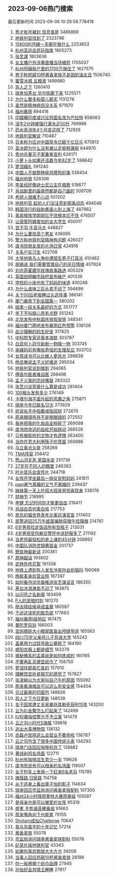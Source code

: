 ## 2023-09-06热门搜索 
最后更新时间 2023-09-06 10:26:59.778418 
1. [秀才账号被封 信息茧房](https://s.weibo.com/weibo?q=%E7%A7%80%E6%89%8D%E8%B4%A6%E5%8F%B7%E8%A2%AB%E5%B0%81%20%E4%BF%A1%E6%81%AF%E8%8C%A7%E6%88%BF&t=31&band_rank=2&Refer=top) 3466869
1. [地铁判官找到了](https://s.weibo.com/weibo?q=%E5%9C%B0%E9%93%81%E5%88%A4%E5%AE%98%E6%89%BE%E5%88%B0%E4%BA%86&t=31&band_rank=12&Refer=top) 2323796
1. [15800的月嫂一天都在做什么](https://s.weibo.com/weibo?q=15800%E7%9A%84%E6%9C%88%E5%AB%82%E4%B8%80%E5%A4%A9%E9%83%BD%E5%9C%A8%E5%81%9A%E4%BB%80%E4%B9%88&t=31&band_rank=13&Refer=top) 2253653
1. [杭州亚运会逛玩指南](https://s.weibo.com/weibo?q=%23%E6%9D%AD%E5%B7%9E%E4%BA%9A%E8%BF%90%E4%BC%9A%E9%80%9B%E7%8E%A9%E6%8C%87%E5%8D%97%23&t=31&band_rank=3&Refer=top) 1805273
1. [张艺谋](https://s.weibo.com/weibo?q=%E5%BC%A0%E8%89%BA%E8%B0%8B&t=31&band_rank=4&Refer=top) 1803636
1. [女主播户外涉黄直播当场被抓](https://s.weibo.com/weibo?q=%23%E5%A5%B3%E4%B8%BB%E6%92%AD%E6%88%B7%E5%A4%96%E6%B6%89%E9%BB%84%E7%9B%B4%E6%92%AD%E5%BD%93%E5%9C%BA%E8%A2%AB%E6%8A%93%23&t=31&band_rank=21&Refer=top) 1705037
1. [杭州阿姨账户里的1700万保住了](https://s.weibo.com/weibo?q=%23%E6%9D%AD%E5%B7%9E%E9%98%BF%E5%A7%A8%E8%B4%A6%E6%88%B7%E9%87%8C%E7%9A%841700%E4%B8%87%E4%BF%9D%E4%BD%8F%E4%BA%86%23&t=31&band_rank=2&Refer=top) 1627575
1. [男子称怒砸10杯酱香拿铁不是因奶油太丑](https://s.weibo.com/weibo?q=%23%E7%94%B7%E5%AD%90%E7%A7%B0%E6%80%92%E7%A0%B810%E6%9D%AF%E9%85%B1%E9%A6%99%E6%8B%BF%E9%93%81%E4%B8%8D%E6%98%AF%E5%9B%A0%E5%A5%B6%E6%B2%B9%E5%A4%AA%E4%B8%91%23&t=31&band_rank=12&Refer=top) 1506740
1. [蜜雪冰城 五粮液](https://s.weibo.com/weibo?q=%E8%9C%9C%E9%9B%AA%E5%86%B0%E5%9F%8E%20%E4%BA%94%E7%B2%AE%E6%B6%B2&t=31&band_rank=1&Refer=top) 1499980
1. [异人之下](https://s.weibo.com/weibo?q=%E5%BC%82%E4%BA%BA%E4%B9%8B%E4%B8%8B&t=31&band_rank=7&Refer=top) 1260410
1. [瑞幸加茅台 华尔街跪下来](https://s.weibo.com/weibo?q=%E7%91%9E%E5%B9%B8%E5%8A%A0%E8%8C%85%E5%8F%B0%20%E5%8D%8E%E5%B0%94%E8%A1%97%E8%B7%AA%E4%B8%8B%E6%9D%A5&t=31&band_rank=2&Refer=top) 1225571
1. [为什么要多和婴儿聊天](https://s.weibo.com/weibo?q=%23%E4%B8%BA%E4%BB%80%E4%B9%88%E8%A6%81%E5%A4%9A%E5%92%8C%E5%A9%B4%E5%84%BF%E8%81%8A%E5%A4%A9%23&t=31&band_rank=32&Refer=top) 1131278
1. [虽然是精神病但没关系](https://s.weibo.com/weibo?q=%E8%99%BD%E7%84%B6%E6%98%AF%E7%B2%BE%E7%A5%9E%E7%97%85%E4%BD%86%E6%B2%A1%E5%85%B3%E7%B3%BB&t=31&band_rank=4&Refer=top) 971970
1. [福州暴雨](https://s.weibo.com/weibo?q=%E7%A6%8F%E5%B7%9E%E6%9A%B4%E9%9B%A8&t=31&band_rank=7&Refer=top) 894418
1. [印媒曝印度或讨论将国名改为巴拉特](https://s.weibo.com/weibo?q=%23%E5%8D%B0%E5%AA%92%E6%9B%9D%E5%8D%B0%E5%BA%A6%E6%88%96%E8%AE%A8%E8%AE%BA%E5%B0%86%E5%9B%BD%E5%90%8D%E6%94%B9%E4%B8%BA%E5%B7%B4%E6%8B%89%E7%89%B9%23&t=31&band_rank=15&Refer=top) 858063
1. [活牛2分钟被强行灌水近50升](https://s.weibo.com/weibo?q=%23%E6%B4%BB%E7%89%9B2%E5%88%86%E9%92%9F%E8%A2%AB%E5%BC%BA%E8%A1%8C%E7%81%8C%E6%B0%B4%E8%BF%9150%E5%8D%87%23&t=31&band_rank=14&Refer=top) 769988
1. [药水哥消失4个月变这样了](https://s.weibo.com/weibo?q=%23%E8%8D%AF%E6%B0%B4%E5%93%A5%E6%B6%88%E5%A4%B14%E4%B8%AA%E6%9C%88%E5%8F%98%E8%BF%99%E6%A0%B7%E4%BA%86%23&t=31&band_rank=5&Refer=top) 712926
1. [地铁判官解说](https://s.weibo.com/weibo?q=%E5%9C%B0%E9%93%81%E5%88%A4%E5%AE%98%E8%A7%A3%E8%AF%B4&t=31&band_rank=6&Refer=top) 710487
1. [日本称为应对中国禁令已砸千亿日元](https://s.weibo.com/weibo?q=%23%E6%97%A5%E6%9C%AC%E7%A7%B0%E4%B8%BA%E5%BA%94%E5%AF%B9%E4%B8%AD%E5%9B%BD%E7%A6%81%E4%BB%A4%E5%B7%B2%E7%A0%B8%E5%8D%83%E4%BA%BF%E6%97%A5%E5%85%83%23&t=31&band_rank=12&Refer=top) 675813
1. [袁冰妍为什么没有被认定偷税漏税](https://s.weibo.com/weibo?q=%23%E8%A2%81%E5%86%B0%E5%A6%8D%E4%B8%BA%E4%BB%80%E4%B9%88%E6%B2%A1%E6%9C%89%E8%A2%AB%E8%AE%A4%E5%AE%9A%E5%81%B7%E7%A8%8E%E6%BC%8F%E7%A8%8E%23&t=31&band_rank=11&Refer=top) 644970
1. [贵州杀妻灭子案重审宣判](https://s.weibo.com/weibo?q=%23%E8%B4%B5%E5%B7%9E%E6%9D%80%E5%A6%BB%E7%81%AD%E5%AD%90%E6%A1%88%E9%87%8D%E5%AE%A1%E5%AE%A3%E5%88%A4%23&t=31&band_rank=29&Refer=top) 626171
1. [小萝卜头如果还活着今年82岁了](https://s.weibo.com/weibo?q=%23%E5%B0%8F%E8%90%9D%E5%8D%9C%E5%A4%B4%E5%A6%82%E6%9E%9C%E8%BF%98%E6%B4%BB%E7%9D%80%E4%BB%8A%E5%B9%B482%E5%B2%81%E4%BA%86%23&t=31&band_rank=36&Refer=top) 598642
1. [梦泪婚礼](https://s.weibo.com/weibo?q=%E6%A2%A6%E6%B3%AA%E5%A9%9A%E7%A4%BC&t=31&band_rank=23&Refer=top) 591240
1. [中国人不做那种偷鸡摸狗的事](https://s.weibo.com/weibo?q=%E4%B8%AD%E5%9B%BD%E4%BA%BA%E4%B8%8D%E5%81%9A%E9%82%A3%E7%A7%8D%E5%81%B7%E9%B8%A1%E6%91%B8%E7%8B%97%E7%9A%84%E4%BA%8B&t=31&band_rank=20&Refer=top) 538454
1. [福州地铁](https://s.weibo.com/weibo?q=%E7%A6%8F%E5%B7%9E%E5%9C%B0%E9%93%81&t=31&band_rank=30&Refer=top) 528306
1. [李圣经好像迪士尼公主在唱歌](https://s.weibo.com/weibo?q=%E6%9D%8E%E5%9C%A3%E7%BB%8F%E5%A5%BD%E5%83%8F%E8%BF%AA%E5%A3%AB%E5%B0%BC%E5%85%AC%E4%B8%BB%E5%9C%A8%E5%94%B1%E6%AD%8C&t=31&band_rank=20&Refer=top) 518677
1. [肖战剧里的画竟然都是自己画的](https://s.weibo.com/weibo?q=%23%E8%82%96%E6%88%98%E5%89%A7%E9%87%8C%E7%9A%84%E7%94%BB%E7%AB%9F%E7%84%B6%E9%83%BD%E6%98%AF%E8%87%AA%E5%B7%B1%E7%94%BB%E7%9A%84%23&t=31&band_rank=9&Refer=top) 509709
1. [考研人很难不心动](https://s.weibo.com/weibo?q=%E8%80%83%E7%A0%94%E4%BA%BA%E5%BE%88%E9%9A%BE%E4%B8%8D%E5%BF%83%E5%8A%A8&t=31&band_rank=12&Refer=top) 501202
1. [地铁判官 起初人们没注意到那条动态](https://s.weibo.com/weibo?q=%E5%9C%B0%E9%93%81%E5%88%A4%E5%AE%98%20%E8%B5%B7%E5%88%9D%E4%BA%BA%E4%BB%AC%E6%B2%A1%E6%B3%A8%E6%84%8F%E5%88%B0%E9%82%A3%E6%9D%A1%E5%8A%A8%E6%80%81&t=31&band_rank=39&Refer=top) 494048
1. [韩国流行的自助煮面火到上海了](https://s.weibo.com/weibo?q=%23%E9%9F%A9%E5%9B%BD%E6%B5%81%E8%A1%8C%E7%9A%84%E8%87%AA%E5%8A%A9%E7%85%AE%E9%9D%A2%E7%81%AB%E5%88%B0%E4%B8%8A%E6%B5%B7%E4%BA%86%23&t=31&band_rank=8&Refer=top) 487962
1. [弟弟接放学姐姐拦不住根本拦不住](https://s.weibo.com/weibo?q=%23%E5%BC%9F%E5%BC%9F%E6%8E%A5%E6%94%BE%E5%AD%A6%E5%A7%90%E5%A7%90%E6%8B%A6%E4%B8%8D%E4%BD%8F%E6%A0%B9%E6%9C%AC%E6%8B%A6%E4%B8%8D%E4%BD%8F%23&t=31&band_rank=48&Refer=top) 476507
1. [让宿管阿姨害怕的女大学生](https://s.weibo.com/weibo?q=%23%E8%AE%A9%E5%AE%BF%E7%AE%A1%E9%98%BF%E5%A7%A8%E5%AE%B3%E6%80%95%E7%9A%84%E5%A5%B3%E5%A4%A7%E5%AD%A6%E7%94%9F%23&t=31&band_rank=34&Refer=top) 450017
1. [宫子羽 牛高马大](https://s.weibo.com/weibo?q=%E5%AE%AB%E5%AD%90%E7%BE%BD%20%E7%89%9B%E9%AB%98%E9%A9%AC%E5%A4%A7&t=31&band_rank=16&Refer=top) 448827
1. [为什么要找高个男友](https://s.weibo.com/weibo?q=%E4%B8%BA%E4%BB%80%E4%B9%88%E8%A6%81%E6%89%BE%E9%AB%98%E4%B8%AA%E7%94%B7%E5%8F%8B&t=31&band_rank=25&Refer=top) 436065
1. [警方称地铁判官精神有问题](https://s.weibo.com/weibo?q=%23%E8%AD%A6%E6%96%B9%E7%A7%B0%E5%9C%B0%E9%93%81%E5%88%A4%E5%AE%98%E7%B2%BE%E7%A5%9E%E6%9C%89%E9%97%AE%E9%A2%98%23&t=31&band_rank=10&Refer=top) 426027
1. [虞书欣朋友发的片场日常](https://s.weibo.com/weibo?q=%E8%99%9E%E4%B9%A6%E6%AC%A3%E6%9C%8B%E5%8F%8B%E5%8F%91%E7%9A%84%E7%89%87%E5%9C%BA%E6%97%A5%E5%B8%B8&t=31&band_rank=17&Refer=top) 424918
1. [关系户实习生](https://s.weibo.com/weibo?q=%E5%85%B3%E7%B3%BB%E6%88%B7%E5%AE%9E%E4%B9%A0%E7%94%9F&t=31&band_rank=21&Refer=top) 422708
1. [大爷地铁与人争吵遭陌生男子打耳光](https://s.weibo.com/weibo?q=%23%E5%A4%A7%E7%88%B7%E5%9C%B0%E9%93%81%E4%B8%8E%E4%BA%BA%E4%BA%89%E5%90%B5%E9%81%AD%E9%99%8C%E7%94%9F%E7%94%B7%E5%AD%90%E6%89%93%E8%80%B3%E5%85%89%23&t=31&band_rank=31&Refer=top) 410482
1. [胡锡进 我们需要管理自己的厌日情绪](https://s.weibo.com/weibo?q=%E8%83%A1%E9%94%A1%E8%BF%9B%20%E6%88%91%E4%BB%AC%E9%9C%80%E8%A6%81%E7%AE%A1%E7%90%86%E8%87%AA%E5%B7%B1%E7%9A%84%E5%8E%8C%E6%97%A5%E6%83%85%E7%BB%AA&t=31&band_rank=13&Refer=top) 407924
1. [刘亦菲霍建华玫瑰故事路透](https://s.weibo.com/weibo?q=%23%E5%88%98%E4%BA%A6%E8%8F%B2%E9%9C%8D%E5%BB%BA%E5%8D%8E%E7%8E%AB%E7%91%B0%E6%95%85%E4%BA%8B%E8%B7%AF%E9%80%8F%23&t=31&band_rank=17&Refer=top) 405329
1. [英国伯明翰市政府宣布破产](https://s.weibo.com/weibo?q=%23%E8%8B%B1%E5%9B%BD%E4%BC%AF%E6%98%8E%E7%BF%B0%E5%B8%82%E6%94%BF%E5%BA%9C%E5%AE%A3%E5%B8%83%E7%A0%B4%E4%BA%A7%23&t=31&band_rank=14&Refer=top) 401339
1. [学校的小床也有了妈妈的味道](https://s.weibo.com/weibo?q=%23%E5%AD%A6%E6%A0%A1%E7%9A%84%E5%B0%8F%E5%BA%8A%E4%B9%9F%E6%9C%89%E4%BA%86%E5%A6%88%E5%A6%88%E7%9A%84%E5%91%B3%E9%81%93%23&t=31&band_rank=15&Refer=top) 400248
1. [为什么卤味三巨头卖不动了](https://s.weibo.com/weibo?q=%23%E4%B8%BA%E4%BB%80%E4%B9%88%E5%8D%A4%E5%91%B3%E4%B8%89%E5%B7%A8%E5%A4%B4%E5%8D%96%E4%B8%8D%E5%8A%A8%E4%BA%86%23&t=31&band_rank=16&Refer=top) 394699
1. [关于00后老板睡过头这件事](https://s.weibo.com/weibo?q=%E5%85%B3%E4%BA%8E00%E5%90%8E%E8%80%81%E6%9D%BF%E7%9D%A1%E8%BF%87%E5%A4%B4%E8%BF%99%E4%BB%B6%E4%BA%8B&t=31&band_rank=31&Refer=top) 386141
1. [厦门暴雨下到全国第一](https://s.weibo.com/weibo?q=%23%E5%8E%A6%E9%97%A8%E6%9A%B4%E9%9B%A8%E4%B8%8B%E5%88%B0%E5%85%A8%E5%9B%BD%E7%AC%AC%E4%B8%80%23&t=31&band_rank=23&Refer=top) 380202
1. [结束一段关系最好的方式](https://s.weibo.com/weibo?q=%E7%BB%93%E6%9D%9F%E4%B8%80%E6%AE%B5%E5%85%B3%E7%B3%BB%E6%9C%80%E5%A5%BD%E7%9A%84%E6%96%B9%E5%BC%8F&t=31&band_rank=40&Refer=top) 351777
1. [年下不叫姐心思有点野](https://s.weibo.com/weibo?q=%E5%B9%B4%E4%B8%8B%E4%B8%8D%E5%8F%AB%E5%A7%90%E5%BF%83%E6%80%9D%E6%9C%89%E7%82%B9%E9%87%8E&t=31&band_rank=27&Refer=top) 351242
1. [北京发布中秋国庆放假安排](https://s.weibo.com/weibo?q=%23%E5%8C%97%E4%BA%AC%E5%8F%91%E5%B8%83%E4%B8%AD%E7%A7%8B%E5%9B%BD%E5%BA%86%E6%94%BE%E5%81%87%E5%AE%89%E6%8E%92%23&t=31&band_rank=22&Refer=top) 348341
1. [福州厦门两地发布暴雨红色预警](https://s.weibo.com/weibo?q=%23%E7%A6%8F%E5%B7%9E%E5%8E%A6%E9%97%A8%E4%B8%A4%E5%9C%B0%E5%8F%91%E5%B8%83%E6%9A%B4%E9%9B%A8%E7%BA%A2%E8%89%B2%E9%A2%84%E8%AD%A6%23&t=31&band_rank=25&Refer=top) 338128
1. [此沙理解的妈生好皮](https://s.weibo.com/weibo?q=%E6%AD%A4%E6%B2%99%E7%90%86%E8%A7%A3%E7%9A%84%E5%A6%88%E7%94%9F%E5%A5%BD%E7%9A%AE&t=31&band_rank=24&Refer=top) 317825
1. [中科院专家评奥本海默](https://s.weibo.com/weibo?q=%23%E4%B8%AD%E7%A7%91%E9%99%A2%E4%B8%93%E5%AE%B6%E8%AF%84%E5%A5%A5%E6%9C%AC%E6%B5%B7%E9%BB%98%23&t=31&band_rank=17&Refer=top) 303787
1. [白百何卜冠今新剧一物降一物](https://s.weibo.com/weibo?q=%23%E7%99%BD%E7%99%BE%E4%BD%95%E5%8D%9C%E5%86%A0%E4%BB%8A%E6%96%B0%E5%89%A7%E4%B8%80%E7%89%A9%E9%99%8D%E4%B8%80%E7%89%A9%23&t=31&band_rank=21&Refer=top) 303745
1. [来姨妈前有哪些奇怪的生理反应](https://s.weibo.com/weibo?q=%23%E6%9D%A5%E5%A7%A8%E5%A6%88%E5%89%8D%E6%9C%89%E5%93%AA%E4%BA%9B%E5%A5%87%E6%80%AA%E7%9A%84%E7%94%9F%E7%90%86%E5%8F%8D%E5%BA%94%23&t=31&band_rank=22&Refer=top) 303702
1. [女孩读书可以比嫁人更风光](https://s.weibo.com/weibo?q=%23%E5%A5%B3%E5%AD%A9%E8%AF%BB%E4%B9%A6%E5%8F%AF%E4%BB%A5%E6%AF%94%E5%AB%81%E4%BA%BA%E6%9B%B4%E9%A3%8E%E5%85%89%23&t=31&band_rank=24&Refer=top) 299839
1. [杨丞琳说孟子义好难追](https://s.weibo.com/weibo?q=%23%E6%9D%A8%E4%B8%9E%E7%90%B3%E8%AF%B4%E5%AD%9F%E5%AD%90%E4%B9%89%E5%A5%BD%E9%9A%BE%E8%BF%BD%23&t=31&band_rank=47&Refer=top) 295034
1. [地铁判官说到做到](https://s.weibo.com/weibo?q=%E5%9C%B0%E9%93%81%E5%88%A4%E5%AE%98%E8%AF%B4%E5%88%B0%E5%81%9A%E5%88%B0&t=31&band_rank=18&Refer=top) 294065
1. [傅首尔医者难自医](https://s.weibo.com/weibo?q=%23%E5%82%85%E9%A6%96%E5%B0%94%E5%8C%BB%E8%80%85%E9%9A%BE%E8%87%AA%E5%8C%BB%23&t=31&band_rank=44&Refer=top) 288496
1. [孟子义我的恋综嘴替](https://s.weibo.com/weibo?q=%23%E5%AD%9F%E5%AD%90%E4%B9%89%E6%88%91%E7%9A%84%E6%81%8B%E7%BB%BC%E5%98%B4%E6%9B%BF%23&t=31&band_rank=30&Refer=top) 283322
1. [张艺兴谈究竟什么算是成功](https://s.weibo.com/weibo?q=%E5%BC%A0%E8%89%BA%E5%85%B4%E8%B0%88%E7%A9%B6%E7%AB%9F%E4%BB%80%E4%B9%88%E7%AE%97%E6%98%AF%E6%88%90%E5%8A%9F&t=31&band_rank=19&Refer=top) 281404
1. [100根头发有多少](https://s.weibo.com/weibo?q=100%E6%A0%B9%E5%A4%B4%E5%8F%91%E6%9C%89%E5%A4%9A%E5%B0%91&t=31&band_rank=23&Refer=top) 276149
1. [卡塔尔海平面升起的恶魔之角](https://s.weibo.com/weibo?q=%E5%8D%A1%E5%A1%94%E5%B0%94%E6%B5%B7%E5%B9%B3%E9%9D%A2%E5%8D%87%E8%B5%B7%E7%9A%84%E6%81%B6%E9%AD%94%E4%B9%8B%E8%A7%92&t=31&band_rank=35&Refer=top) 275871
1. [瑞幸今年已联名12次](https://s.weibo.com/weibo?q=%23%E7%91%9E%E5%B9%B8%E4%BB%8A%E5%B9%B4%E5%B7%B2%E8%81%94%E5%90%8D12%E6%AC%A1%23&t=31&band_rank=25&Refer=top) 273929
1. [听说右手中指戴戒指招财](https://s.weibo.com/weibo?q=%23%E5%90%AC%E8%AF%B4%E5%8F%B3%E6%89%8B%E4%B8%AD%E6%8C%87%E6%88%B4%E6%88%92%E6%8C%87%E6%8B%9B%E8%B4%A2%23&t=31&band_rank=26&Refer=top) 272670
1. [原来眼镜布并不是擦眼镜的](https://s.weibo.com/weibo?q=%23%E5%8E%9F%E6%9D%A5%E7%9C%BC%E9%95%9C%E5%B8%83%E5%B9%B6%E4%B8%8D%E6%98%AF%E6%93%A6%E7%9C%BC%E9%95%9C%E7%9A%84%23&t=31&band_rank=27&Refer=top) 272552
1. [我爸把我的化妆品全摔碎了](https://s.weibo.com/weibo?q=%23%E6%88%91%E7%88%B8%E6%8A%8A%E6%88%91%E7%9A%84%E5%8C%96%E5%A6%86%E5%93%81%E5%85%A8%E6%91%94%E7%A2%8E%E4%BA%86%23&t=31&band_rank=28&Refer=top) 269098
1. [虞书欣命运的齿轮开始转动](https://s.weibo.com/weibo?q=%23%E8%99%9E%E4%B9%A6%E6%AC%A3%E5%91%BD%E8%BF%90%E7%9A%84%E9%BD%BF%E8%BD%AE%E5%BC%80%E5%A7%8B%E8%BD%AC%E5%8A%A8%23&t=31&band_rank=26&Refer=top) 266526
1. [只有被偷抢的文物才有遗憾](https://s.weibo.com/weibo?q=%E5%8F%AA%E6%9C%89%E8%A2%AB%E5%81%B7%E6%8A%A2%E7%9A%84%E6%96%87%E7%89%A9%E6%89%8D%E6%9C%89%E9%81%97%E6%86%BE&t=31&band_rank=47&Refer=top) 263400
1. [当你在意大利用筷子吃意面](https://s.weibo.com/weibo?q=%E5%BD%93%E4%BD%A0%E5%9C%A8%E6%84%8F%E5%A4%A7%E5%88%A9%E7%94%A8%E7%AD%B7%E5%AD%90%E5%90%83%E6%84%8F%E9%9D%A2&t=31&band_rank=31&Refer=top) 260886
1. [马立奥点头笑](https://s.weibo.com/weibo?q=%23%E9%A9%AC%E7%AB%8B%E5%A5%A5%E7%82%B9%E5%A4%B4%E7%AC%91%23&t=31&band_rank=35&Refer=top) 258269
1. [TMA阵容](https://s.weibo.com/weibo?q=TMA%E9%98%B5%E5%AE%B9&t=31&band_rank=37&Refer=top) 256412
1. [愿山河无恙 家国永安](https://s.weibo.com/weibo?q=%E6%84%BF%E5%B1%B1%E6%B2%B3%E6%97%A0%E6%81%99%20%E5%AE%B6%E5%9B%BD%E6%B0%B8%E5%AE%89&t=31&band_rank=29&Refer=top) 251736
1. [27岁在不同人的眼里](https://s.weibo.com/weibo?q=%2327%E5%B2%81%E5%9C%A8%E4%B8%8D%E5%90%8C%E4%BA%BA%E7%9A%84%E7%9C%BC%E9%87%8C%23&t=31&band_rank=30&Refer=top) 246383
1. [时光音乐会宣传片](https://s.weibo.com/weibo?q=%E6%97%B6%E5%85%89%E9%9F%B3%E4%B9%90%E4%BC%9A%E5%AE%A3%E4%BC%A0%E7%89%87&t=31&band_rank=37&Refer=top) 244718
1. [女孩开学坐最后一排反安慰妈妈](https://s.weibo.com/weibo?q=%23%E5%A5%B3%E5%AD%A9%E5%BC%80%E5%AD%A6%E5%9D%90%E6%9C%80%E5%90%8E%E4%B8%80%E6%8E%92%E5%8F%8D%E5%AE%89%E6%85%B0%E5%A6%88%E5%A6%88%23&t=31&band_rank=20&Refer=top) 241811
1. [papi酱气离婚的又气不离婚的](https://s.weibo.com/weibo?q=%23papi%E9%85%B1%E6%B0%94%E7%A6%BB%E5%A9%9A%E7%9A%84%E5%8F%88%E6%B0%94%E4%B8%8D%E7%A6%BB%E5%A9%9A%E7%9A%84%23&t=31&band_rank=32&Refer=top) 239437
1. [妹妹第一天上托班大班哥哥惊喜现身](https://s.weibo.com/weibo?q=%23%E5%A6%B9%E5%A6%B9%E7%AC%AC%E4%B8%80%E5%A4%A9%E4%B8%8A%E6%89%98%E7%8F%AD%E5%A4%A7%E7%8F%AD%E5%93%A5%E5%93%A5%E6%83%8A%E5%96%9C%E7%8E%B0%E8%BA%AB%23&t=31&band_rank=32&Refer=top) 238176
1. [财神节](https://s.weibo.com/weibo?q=%E8%B4%A2%E7%A5%9E%E8%8A%82&t=31&band_rank=34&Refer=top) 218995
1. [李健 忘记时间你才能更自由](https://s.weibo.com/weibo?q=%E6%9D%8E%E5%81%A5%20%E5%BF%98%E8%AE%B0%E6%97%B6%E9%97%B4%E4%BD%A0%E6%89%8D%E8%83%BD%E6%9B%B4%E8%87%AA%E7%94%B1&t=31&band_rank=29&Refer=top) 218417
1. [肖战白百何表白戏](https://s.weibo.com/weibo?q=%23%E8%82%96%E6%88%98%E7%99%BD%E7%99%BE%E4%BD%95%E8%A1%A8%E7%99%BD%E6%88%8F%23&t=31&band_rank=30&Refer=top) 217753
1. [房东的猫世界青年北美巡演官宣](https://s.weibo.com/weibo?q=%23%E6%88%BF%E4%B8%9C%E7%9A%84%E7%8C%AB%E4%B8%96%E7%95%8C%E9%9D%92%E5%B9%B4%E5%8C%97%E7%BE%8E%E5%B7%A1%E6%BC%94%E5%AE%98%E5%AE%A3%23&t=31&band_rank=41&Refer=top) 217403
1. [民警追回25万牛蛙苗骗款获赠牛哇锦旗](https://s.weibo.com/weibo?q=%23%E6%B0%91%E8%AD%A6%E8%BF%BD%E5%9B%9E25%E4%B8%87%E7%89%9B%E8%9B%99%E8%8B%97%E9%AA%97%E6%AC%BE%E8%8E%B7%E8%B5%A0%E7%89%9B%E5%93%87%E9%94%A6%E6%97%97%23&t=31&band_rank=37&Refer=top) 214761
1. [6岁男孩捡走饭店所有空瓶子](https://s.weibo.com/weibo?q=%236%E5%B2%81%E7%94%B7%E5%AD%A9%E6%8D%A1%E8%B5%B0%E9%A5%AD%E5%BA%97%E6%89%80%E6%9C%89%E7%A9%BA%E7%93%B6%E5%AD%90%23&t=31&band_rank=35&Refer=top) 213031
1. [4岁男孩受伤躺交警怀中说舒服多了](https://s.weibo.com/weibo?q=%234%E5%B2%81%E7%94%B7%E5%AD%A9%E5%8F%97%E4%BC%A4%E8%BA%BA%E4%BA%A4%E8%AD%A6%E6%80%80%E4%B8%AD%E8%AF%B4%E8%88%92%E6%9C%8D%E5%A4%9A%E4%BA%86%23&t=31&band_rank=40&Refer=top) 211192
1. [当老师最轻松的是上课的45分钟](https://s.weibo.com/weibo?q=%E5%BD%93%E8%80%81%E5%B8%88%E6%9C%80%E8%BD%BB%E6%9D%BE%E7%9A%84%E6%98%AF%E4%B8%8A%E8%AF%BE%E7%9A%8445%E5%88%86%E9%92%9F&t=31&band_rank=50&Refer=top) 208892
1. [中国队消防世锦赛首金](https://s.weibo.com/weibo?q=%23%E4%B8%AD%E5%9B%BD%E9%98%9F%E6%B6%88%E9%98%B2%E4%B8%96%E9%94%A6%E8%B5%9B%E9%A6%96%E9%87%91%23&t=31&band_rank=35&Refer=top) 201737
1. [野良神最新话](https://s.weibo.com/weibo?q=%E9%87%8E%E8%89%AF%E7%A5%9E%E6%9C%80%E6%96%B0%E8%AF%9D&t=31&band_rank=32&Refer=top) 200361
1. [原神超话](https://s.weibo.com/weibo?q=%E5%8E%9F%E7%A5%9E%E8%B6%85%E8%AF%9D&t=31&band_rank=45&Refer=top) 193602
1. [武林外传花絮](https://s.weibo.com/weibo?q=%E6%AD%A6%E6%9E%97%E5%A4%96%E4%BC%A0%E8%8A%B1%E7%B5%AE&t=31&band_rank=46&Refer=top) 191308
1. [地铁上遇到有人发生冲突你会劝阻吗](https://s.weibo.com/weibo?q=%23%E5%9C%B0%E9%93%81%E4%B8%8A%E9%81%87%E5%88%B0%E6%9C%89%E4%BA%BA%E5%8F%91%E7%94%9F%E5%86%B2%E7%AA%81%E4%BD%A0%E4%BC%9A%E5%8A%9D%E9%98%BB%E5%90%97%23&t=31&band_rank=33&Refer=top) 190089
1. [杨紫麦承欢营业照](https://s.weibo.com/weibo?q=%23%E6%9D%A8%E7%B4%AB%E9%BA%A6%E6%89%BF%E6%AC%A2%E8%90%A5%E4%B8%9A%E7%85%A7%23&t=31&band_rank=34&Refer=top) 187397
1. [如何看待浏览器推送张艺谋谣言](https://s.weibo.com/weibo?q=%23%E5%A6%82%E4%BD%95%E7%9C%8B%E5%BE%85%E6%B5%8F%E8%A7%88%E5%99%A8%E6%8E%A8%E9%80%81%E5%BC%A0%E8%89%BA%E8%B0%8B%E8%B0%A3%E8%A8%80%23&t=31&band_rank=38&Refer=top) 186350
1. [茅台冰淇淋卖不动了](https://s.weibo.com/weibo?q=%23%E8%8C%85%E5%8F%B0%E5%86%B0%E6%B7%87%E6%B7%8B%E5%8D%96%E4%B8%8D%E5%8A%A8%E4%BA%86%23&t=31&band_rank=35&Refer=top) 183975
1. [以闪亮之名新阁](https://s.weibo.com/weibo?q=%E4%BB%A5%E9%97%AA%E4%BA%AE%E4%B9%8B%E5%90%8D%E6%96%B0%E9%98%81&t=31&band_rank=41&Refer=top) 183409
1. [P人的至暗时刻](https://s.weibo.com/weibo?q=P%E4%BA%BA%E7%9A%84%E8%87%B3%E6%9A%97%E6%97%B6%E5%88%BB&t=31&band_rank=43&Refer=top) 181270
1. [杨汝晴给侯卓成盖章](https://s.weibo.com/weibo?q=%23%E6%9D%A8%E6%B1%9D%E6%99%B4%E7%BB%99%E4%BE%AF%E5%8D%93%E6%88%90%E7%9B%96%E7%AB%A0%23&t=31&band_rank=36&Refer=top) 180587
1. [于适这该死的胜负欲](https://s.weibo.com/weibo?q=%E4%BA%8E%E9%80%82%E8%BF%99%E8%AF%A5%E6%AD%BB%E7%9A%84%E8%83%9C%E8%B4%9F%E6%AC%B2&t=31&band_rank=45&Refer=top) 177663
1. [福州暴雨I级响应](https://s.weibo.com/weibo?q=%23%E7%A6%8F%E5%B7%9E%E6%9A%B4%E9%9B%A8I%E7%BA%A7%E5%93%8D%E5%BA%94%23&t=31&band_rank=45&Refer=top) 167475
1. [曼陀罗风铃](https://s.weibo.com/weibo?q=%E6%9B%BC%E9%99%80%E7%BD%97%E9%A3%8E%E9%93%83&t=31&band_rank=43&Refer=top) 166003
1. [宝妈晒娃大小眼就医查出颅缝早闭](https://s.weibo.com/weibo?q=%23%E5%AE%9D%E5%A6%88%E6%99%92%E5%A8%83%E5%A4%A7%E5%B0%8F%E7%9C%BC%E5%B0%B1%E5%8C%BB%E6%9F%A5%E5%87%BA%E9%A2%85%E7%BC%9D%E6%97%A9%E9%97%AD%23&t=31&band_rank=40&Refer=top) 165563
1. [四川70岁父亲将儿子背进大学](https://s.weibo.com/weibo?q=%23%E5%9B%9B%E5%B7%9D70%E5%B2%81%E7%88%B6%E4%BA%B2%E5%B0%86%E5%84%BF%E5%AD%90%E8%83%8C%E8%BF%9B%E5%A4%A7%E5%AD%A6%23&t=31&band_rank=50&Refer=top) 165243
1. [盖章用力过猛导致公章碎了](https://s.weibo.com/weibo?q=%E7%9B%96%E7%AB%A0%E7%94%A8%E5%8A%9B%E8%BF%87%E7%8C%9B%E5%AF%BC%E8%87%B4%E5%85%AC%E7%AB%A0%E7%A2%8E%E4%BA%86&t=31&band_rank=37&Refer=top) 164190
1. [盛阳衣服上都是细节](https://s.weibo.com/weibo?q=%23%E7%9B%9B%E9%98%B3%E8%A1%A3%E6%9C%8D%E4%B8%8A%E9%83%BD%E6%98%AF%E7%BB%86%E8%8A%82%23&t=31&band_rank=37&Refer=top) 163279
1. [揭秘佛系的孟美岐是如何炼成的](https://s.weibo.com/weibo?q=%E6%8F%AD%E7%A7%98%E4%BD%9B%E7%B3%BB%E7%9A%84%E5%AD%9F%E7%BE%8E%E5%B2%90%E6%98%AF%E5%A6%82%E4%BD%95%E7%82%BC%E6%88%90%E7%9A%84&t=31&band_rank=38&Refer=top) 160165
1. [不要再乱买便宜纸巾了](https://s.weibo.com/weibo?q=%E4%B8%8D%E8%A6%81%E5%86%8D%E4%B9%B1%E4%B9%B0%E4%BE%BF%E5%AE%9C%E7%BA%B8%E5%B7%BE%E4%BA%86&t=31&band_rank=39&Refer=top) 158750
1. [梦泪伴郎各忙各的](https://s.weibo.com/weibo?q=%23%E6%A2%A6%E6%B3%AA%E4%BC%B4%E9%83%8E%E5%90%84%E5%BF%99%E5%90%84%E7%9A%84%23&t=31&band_rank=43&Refer=top) 157910
1. [理解悟空听紧箍咒的感觉了](https://s.weibo.com/weibo?q=%E7%90%86%E8%A7%A3%E6%82%9F%E7%A9%BA%E5%90%AC%E7%B4%A7%E7%AE%8D%E5%92%92%E7%9A%84%E6%84%9F%E8%A7%89%E4%BA%86&t=31&band_rank=48&Refer=top) 157627
1. [张凌赫以为大家叫自己牛的原因](https://s.weibo.com/weibo?q=%23%E5%BC%A0%E5%87%8C%E8%B5%AB%E4%BB%A5%E4%B8%BA%E5%A4%A7%E5%AE%B6%E5%8F%AB%E8%87%AA%E5%B7%B1%E7%89%9B%E7%9A%84%E5%8E%9F%E5%9B%A0%23&t=31&band_rank=40&Refer=top) 155092
1. [原来看演唱会可以这么有安全感](https://s.weibo.com/weibo?q=%23%E5%8E%9F%E6%9D%A5%E7%9C%8B%E6%BC%94%E5%94%B1%E4%BC%9A%E5%8F%AF%E4%BB%A5%E8%BF%99%E4%B9%88%E6%9C%89%E5%AE%89%E5%85%A8%E6%84%9F%23&t=31&band_rank=50&Refer=top) 154404
1. [见过最爽的切面包](https://s.weibo.com/weibo?q=%E8%A7%81%E8%BF%87%E6%9C%80%E7%88%BD%E7%9A%84%E5%88%87%E9%9D%A2%E5%8C%85&t=31&band_rank=42&Refer=top) 148626
1. [异人之下今日更新](https://s.weibo.com/weibo?q=%23%E5%BC%82%E4%BA%BA%E4%B9%8B%E4%B8%8B%E4%BB%8A%E6%97%A5%E6%9B%B4%E6%96%B0%23&t=31&band_rank=48&Refer=top) 148539
1. [女子因常遭丈夫家暴将其勒死获刑15年](https://s.weibo.com/weibo?q=%23%E5%A5%B3%E5%AD%90%E5%9B%A0%E5%B8%B8%E9%81%AD%E4%B8%88%E5%A4%AB%E5%AE%B6%E6%9A%B4%E5%B0%86%E5%85%B6%E5%8B%92%E6%AD%BB%E8%8E%B7%E5%88%9115%E5%B9%B4%23&t=31&band_rank=41&Refer=top) 143200
1. [云为衫金繁怎么打起来了](https://s.weibo.com/weibo?q=%23%E4%BA%91%E4%B8%BA%E8%A1%AB%E9%87%91%E7%B9%81%E6%80%8E%E4%B9%88%E6%89%93%E8%B5%B7%E6%9D%A5%E4%BA%86%23&t=31&band_rank=42&Refer=top) 142499
1. [IU抄袭指控警方不予立案](https://s.weibo.com/weibo?q=%23IU%E6%8A%84%E8%A2%AD%E6%8C%87%E6%8E%A7%E8%AD%A6%E6%96%B9%E4%B8%8D%E4%BA%88%E7%AB%8B%E6%A1%88%23&t=31&band_rank=43&Refer=top) 141479
1. [云之羽小时代5海报](https://s.weibo.com/weibo?q=%23%E4%BA%91%E4%B9%8B%E7%BE%BD%E5%B0%8F%E6%97%B6%E4%BB%A35%E6%B5%B7%E6%8A%A5%23&t=31&band_rank=44&Refer=top) 139818
1. [逃出大英博物馆](https://s.weibo.com/weibo?q=%E9%80%83%E5%87%BA%E5%A4%A7%E8%8B%B1%E5%8D%9A%E7%89%A9%E9%A6%86&t=31&band_rank=45&Refer=top) 138132
1. [丞磊卢昱晓这么会营业不要命啦](https://s.weibo.com/weibo?q=%23%E4%B8%9E%E7%A3%8A%E5%8D%A2%E6%98%B1%E6%99%93%E8%BF%99%E4%B9%88%E4%BC%9A%E8%90%A5%E4%B8%9A%E4%B8%8D%E8%A6%81%E5%91%BD%E5%95%A6%23&t=31&band_rank=46&Refer=top) 136787
1. [云之羽包含了很多中国传统元素](https://s.weibo.com/weibo?q=%E4%BA%91%E4%B9%8B%E7%BE%BD%E5%8C%85%E5%90%AB%E4%BA%86%E5%BE%88%E5%A4%9A%E4%B8%AD%E5%9B%BD%E4%BC%A0%E7%BB%9F%E5%85%83%E7%B4%A0&t=31&band_rank=46&Refer=top) 134293
1. [瑞幸门店回应咖啡机炸了](https://s.weibo.com/weibo?q=%23%E7%91%9E%E5%B9%B8%E9%97%A8%E5%BA%97%E5%9B%9E%E5%BA%94%E5%92%96%E5%95%A1%E6%9C%BA%E7%82%B8%E4%BA%86%23&t=31&band_rank=47&Refer=top) 128882
1. [黄线剁鸡名场面](https://s.weibo.com/weibo?q=%E9%BB%84%E7%BA%BF%E5%89%81%E9%B8%A1%E5%90%8D%E5%9C%BA%E9%9D%A2&t=31&band_rank=49&Refer=top) 122711
1. [杭州有咖啡店生意少一半](https://s.weibo.com/weibo?q=%23%E6%9D%AD%E5%B7%9E%E6%9C%89%E5%92%96%E5%95%A1%E5%BA%97%E7%94%9F%E6%84%8F%E5%B0%91%E4%B8%80%E5%8D%8A%23&t=31&band_rank=40&Refer=top) 119628
1. [虞书欣说有可以相亲的名场面](https://s.weibo.com/weibo?q=%23%E8%99%9E%E4%B9%A6%E6%AC%A3%E8%AF%B4%E6%9C%89%E5%8F%AF%E4%BB%A5%E7%9B%B8%E4%BA%B2%E7%9A%84%E5%90%8D%E5%9C%BA%E9%9D%A2%23&t=31&band_rank=50&Refer=top) 119007
1. [女子列车上发病一下赶来6名老兵](https://s.weibo.com/weibo?q=%23%E5%A5%B3%E5%AD%90%E5%88%97%E8%BD%A6%E4%B8%8A%E5%8F%91%E7%97%85%E4%B8%80%E4%B8%8B%E8%B5%B6%E6%9D%A56%E5%90%8D%E8%80%81%E5%85%B5%23&t=31&band_rank=50&Refer=top) 115785
1. [瑰葭路 归家路](https://s.weibo.com/weibo?q=%E7%91%B0%E8%91%AD%E8%B7%AF%20%E5%BD%92%E5%AE%B6%E8%B7%AF&t=31&band_rank=46&Refer=top) 114758
1. [从于适身上看出章子怡的影子](https://s.weibo.com/weibo?q=%E4%BB%8E%E4%BA%8E%E9%80%82%E8%BA%AB%E4%B8%8A%E7%9C%8B%E5%87%BA%E7%AB%A0%E5%AD%90%E6%80%A1%E7%9A%84%E5%BD%B1%E5%AD%90&t=31&band_rank=48&Refer=top) 114634
1. [瑞幸回应市监局询问酱香拿铁配料](https://s.weibo.com/weibo?q=%23%E7%91%9E%E5%B9%B8%E5%9B%9E%E5%BA%94%E5%B8%82%E7%9B%91%E5%B1%80%E8%AF%A2%E9%97%AE%E9%85%B1%E9%A6%99%E6%8B%BF%E9%93%81%E9%85%8D%E6%96%99%23&t=31&band_rank=50&Refer=top) 107300
1. [福州24小时降雨量特大暴雨量级](https://s.weibo.com/weibo?q=%23%E7%A6%8F%E5%B7%9E24%E5%B0%8F%E6%97%B6%E9%99%8D%E9%9B%A8%E9%87%8F%E7%89%B9%E5%A4%A7%E6%9A%B4%E9%9B%A8%E9%87%8F%E7%BA%A7%23&t=31&band_rank=38&Refer=top) 105597
1. [是母亲也是可以被爱的女孩](https://s.weibo.com/weibo?q=%23%E6%98%AF%E6%AF%8D%E4%BA%B2%E4%B9%9F%E6%98%AF%E5%8F%AF%E4%BB%A5%E8%A2%AB%E7%88%B1%E7%9A%84%E5%A5%B3%E5%AD%A9%23&t=31&band_rank=44&Refer=top) 95319
1. [盛爹 手势谐音梗鼻祖](https://s.weibo.com/weibo?q=%E7%9B%9B%E7%88%B9%20%E6%89%8B%E5%8A%BF%E8%B0%90%E9%9F%B3%E6%A2%97%E9%BC%BB%E7%A5%96&t=31&band_rank=38&Refer=top) 91663
1. [原来嘴角向下也能笑](https://s.weibo.com/weibo?q=%E5%8E%9F%E6%9D%A5%E5%98%B4%E8%A7%92%E5%90%91%E4%B8%8B%E4%B9%9F%E8%83%BD%E7%AC%91&t=31&band_rank=49&Refer=top) 79155
1. [Shotaro成灿Challenge](https://s.weibo.com/weibo?q=%23Shotaro%E6%88%90%E7%81%BFChallenge%23&t=31&band_rank=32&Refer=top) 70647
1. [我与华晨宇的十年记忆](https://s.weibo.com/weibo?q=%23%E6%88%91%E4%B8%8E%E5%8D%8E%E6%99%A8%E5%AE%87%E7%9A%84%E5%8D%81%E5%B9%B4%E8%AE%B0%E5%BF%86%23&t=31&band_rank=49&Refer=top) 57214
1. [酱香拿铁](https://s.weibo.com/weibo?q=%E9%85%B1%E9%A6%99%E6%8B%BF%E9%93%81&t=31&band_rank=48&Refer=top) 55078
1. [市监局询问瑞幸酱香拿铁配料](https://s.weibo.com/weibo?q=%23%E5%B8%82%E7%9B%91%E5%B1%80%E8%AF%A2%E9%97%AE%E7%91%9E%E5%B9%B8%E9%85%B1%E9%A6%99%E6%8B%BF%E9%93%81%E9%85%8D%E6%96%99%23&t=31&band_rank=48&Refer=top) 55076
1. [纪录片版地铁判官](https://s.weibo.com/weibo?q=%E7%BA%AA%E5%BD%95%E7%89%87%E7%89%88%E5%9C%B0%E9%93%81%E5%88%A4%E5%AE%98&t=31&band_rank=49&Refer=top) 43343
1. [如果你喜欢那就大大方方](https://s.weibo.com/weibo?q=%E5%A6%82%E6%9E%9C%E4%BD%A0%E5%96%9C%E6%AC%A2%E9%82%A3%E5%B0%B1%E5%A4%A7%E5%A4%A7%E6%96%B9%E6%96%B9&t=31&band_rank=42&Refer=top) 39208
1. [当事人回应怒砸10杯酱香拿铁](https://s.weibo.com/weibo?q=%23%E5%BD%93%E4%BA%8B%E4%BA%BA%E5%9B%9E%E5%BA%94%E6%80%92%E7%A0%B810%E6%9D%AF%E9%85%B1%E9%A6%99%E6%8B%BF%E9%93%81%23&t=31&band_rank=45&Refer=top) 28199
1. [你一般用哪个纸巾品牌](https://s.weibo.com/weibo?q=%23%E4%BD%A0%E4%B8%80%E8%88%AC%E7%94%A8%E5%93%AA%E4%B8%AA%E7%BA%B8%E5%B7%BE%E5%93%81%E7%89%8C%23&t=31&band_rank=44&Refer=top) 27945
1. [孙怡好会共情王睡睡](https://s.weibo.com/weibo?q=%23%E5%AD%99%E6%80%A1%E5%A5%BD%E4%BC%9A%E5%85%B1%E6%83%85%E7%8E%8B%E7%9D%A1%E7%9D%A1%23&t=31&band_rank=44&Refer=top) 27917
